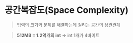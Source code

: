 # 공간복잡도(Space Complexity)
> 입력의 크기와 문제를 해결하는데 걸리는 공간의 상관관계

> **512MB = 1.2억개의 int**
> => int 1개가 4바이트
